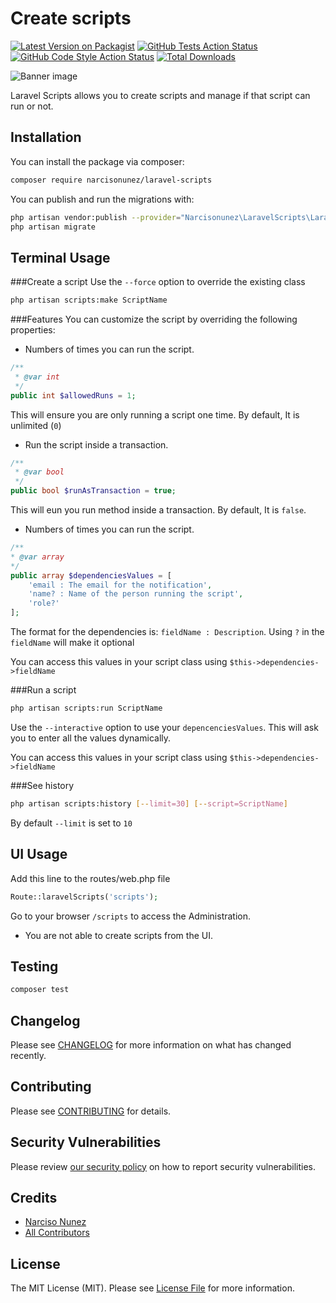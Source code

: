# Create scripts

[![Latest Version on Packagist](https://img.shields.io/packagist/v/narcisonunez/laravel-scripts.svg?style=flat-square)](https://packagist.org/packages/narcisonunez/laravel-scripts)
[![GitHub Tests Action Status](https://img.shields.io/github/workflow/status/narcisonunez/laravel-scripts/run-tests?label=tests)](https://github.com/narcisonunez/laravel-scripts/actions?query=workflow%3ATests+branch%3Amaster)
[![GitHub Code Style Action Status](https://img.shields.io/github/workflow/status/narcisonunez/laravel-scripts/Check%20&%20fix%20styling?label=code%20style)](https://github.com/narcisonunez/laravel-scripts/actions?query=workflow%3A"Check+%26+fix+styling"+branch%3Amaster)
[![Total Downloads](https://img.shields.io/packagist/dt/narcisonunez/laravel-scripts.svg?style=flat-square)](https://packagist.org/packages/narcisonunez/laravel-scripts)

![Banner image](https://banners.beyondco.de/Laravel%20Scripts.png?theme=light&packageManager=composer+require&packageName=narcisonunez%2Flaravel-scripts&pattern=topography&style=style_2&description=&md=1&showWatermark=1&fontSize=100px&images=https%3A%2F%2Flaravel.com%2Fimg%2Flogomark.min.svg
)

Laravel Scripts allows you to create scripts and manage if that script can run or not.

## Installation

You can install the package via composer:

```bash
composer require narcisonunez/laravel-scripts
```

You can publish and run the migrations with:

```bash
php artisan vendor:publish --provider="Narcisonunez\LaravelScripts\LaravelScriptsServiceProvider" --tag="scripts-migrations"
php artisan migrate
```

## Terminal Usage
###Create a script
Use the `--force` option to override the existing class
```bash
php artisan scripts:make ScriptName
```

###Features
You can customize the script by overriding the following properties:

* Numbers of times you can run the script.
```php
/**
 * @var int
 */
public int $allowedRuns = 1;
```
This will ensure you are only running a script one time.
By default, It is unlimited (`0`)

* Run the script inside a transaction.
```php
/**
 * @var bool
 */
public bool $runAsTransaction = true;
```
This will eun you run method inside a transaction.
By default, It is `false`.

* Numbers of times you can run the script.
```php
/**
* @var array
*/
public array $dependenciesValues = [
    'email : The email for the notification',
    'name? : Name of the person running the script',
    'role?'
];
```
The format for the dependencies is:
`fieldName : Description`. Using `?` in the `fieldName` will make it optional

You can access this values in your script class using `$this->dependencies->fieldName`

###Run a script
```bash
php artisan scripts:run ScriptName
```
Use the `--interactive` option to use your `depencenciesValues`. This will ask you to enter all the values dynamically.

You can access this values in your script class using `$this->dependencies->fieldName`

###See history
```bash
php artisan scripts:history [--limit=30] [--script=ScriptName]
```
By default `--limit` is set to `10`

## UI Usage
Add this line to the routes/web.php file
```php
Route::laravelScripts('scripts');
```
Go to your browser `/scripts` to access the Administration.

* You are not able to create scripts from the UI.

## Testing
```bash
composer test
```

## Changelog

Please see [CHANGELOG](CHANGELOG.md) for more information on what has changed recently.

## Contributing

Please see [CONTRIBUTING](.github/CONTRIBUTING.md) for details.

## Security Vulnerabilities

Please review [our security policy](../../security/policy) on how to report security vulnerabilities.

## Credits

- [Narciso Nunez](https://github.com/narcisonunez)
- [All Contributors](../../contributors)

## License

The MIT License (MIT). Please see [License File](LICENSE.md) for more information.
